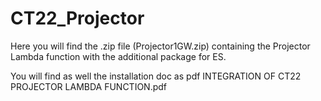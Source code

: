 # CT22_Projector

Here you will find the .zip file (Projector1GW.zip) containing the Projector Lambda function with the additional package for ES.

You will find as well the installation doc as pdf  INTEGRATION OF CT22 PROJECTOR LAMBDA FUNCTION.pdf
